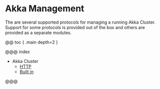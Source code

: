 # Akka Management

The are several supported protocols for managing a running Akka Cluster. 
Support for some protocols is provided out of the box and others are provided as a separate modules.

@@ toc { .main depth=2 }

@@@ index

* Akka Cluster
  - [HTTP](cluster-http-management.md)
  - [Built in](cluster-builtin-management.md)

@@@

